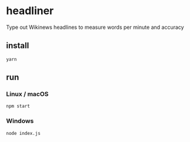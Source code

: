 # headliner
Type out Wikinews headlines to measure words per minute and accuracy

## install

```shell
yarn
```

## run

### Linux / macOS

```shell
npm start
```

### Windows

```shell
node index.js
```
